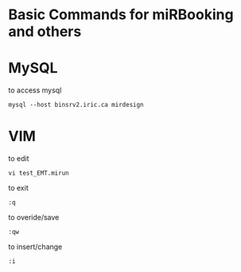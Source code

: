 # Basic Commands for miRBooking and others
# MySQL
to access mysql
```
mysql --host binsrv2.iric.ca mirdesign
```

# VIM
to edit
```
vi test_EMT.mirun
```
to exit
```
:q
```
to overide/save
```
:qw
```
to insert/change
```
:i
```
